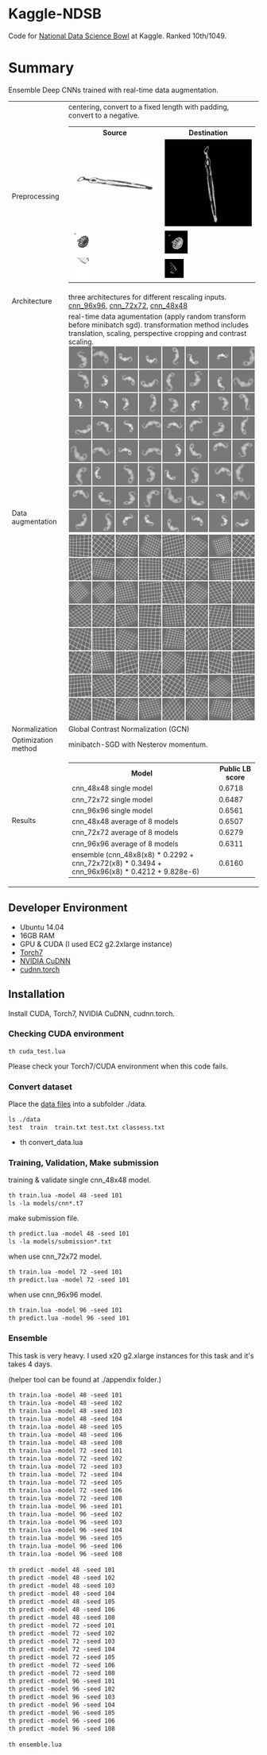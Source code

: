 # Kaggle-NDSB

Code for [National Data Science Bowl](https://www.kaggle.com/c/datasciencebowl) at Kaggle. Ranked 10th/1049.

# Summary

Ensemble Deep CNNs trained with real-time data augmentation.

<table>
  <tr>
    <td>
      Preprocessing
    </td>
    <td>
      centering, convert to a fixed length with padding, convert to a negative.
      <table>
        <tr>
	  <th>Source</th>
	  <th>Destination</th>
	</tr>
	<tr>
	  <td><img src="https://raw.githubusercontent.com/nagadomi/kaggle-ndsb/master/figure/preprocess_before_1.png"></td>
	  <td><img src="https://raw.githubusercontent.com/nagadomi/kaggle-ndsb/master/figure/preprocess_after_1.png"></td>
	</tr>
	<tr>
	  <td><img src="https://raw.githubusercontent.com/nagadomi/kaggle-ndsb/master/figure/preprocess_before_4.png"></td>
	  <td><img src="https://raw.githubusercontent.com/nagadomi/kaggle-ndsb/master/figure/preprocess_after_4.png"></td>
	</tr>
	<tr>
	  <td><img src="https://raw.githubusercontent.com/nagadomi/kaggle-ndsb/master/figure/preprocess_before_5.png"></td>
	  <td><img src="https://raw.githubusercontent.com/nagadomi/kaggle-ndsb/master/figure/preprocess_after_5.png"></td>
	</tr>
      </table>
    </td>
  </tr>
  <tr>
    <td>
     Architecture
    </td>
    <td>
      three architectures for different rescaling inputs. 
      <a href="https://github.com/nagadomi/kaggle-ndsb/blob/master/cnn_96x96.lua">cnn_96x96</a>,
      <a href="https://github.com/nagadomi/kaggle-ndsb/blob/master/cnn_72x72.lua">cnn_72x72</a>,
      <a href="https://github.com/nagadomi/kaggle-ndsb/blob/master/cnn_48x48.lua">cnn_48x48</a>
    </td>
  </tr>
  <tr>
    <td>
      Data augmentation
    </td>
    <td>
      real-time data agumentation (apply random transform before minibatch sgd).
      transformation method includes translation, scaling, perspective cropping and contrast scaling.
      <img src="https://raw.githubusercontent.com/nagadomi/kaggle-ndsb/master/figure/random_transform.png">
      <img src="https://raw.githubusercontent.com/nagadomi/kaggle-ndsb/master/figure/random_transform_grid.png">
    </td>
  </tr>
  <tr>
    <td>
      Normalization
    </td>
    <td>
     Global Contrast Normalization (GCN)
    </td>
  </tr>
  <tr>
    <td>
      Optimization method
    </td>
    <td>
     minibatch-SGD with Nesterov momentum.
    </td>
  </tr>
  <tr>
    <td>
      Results
    </td>
    <td>
      <table>
        <tr>
	  <th>Model</th>
	  <th>Public LB score</th>
	</tr>
	<tr>
	  <td> cnn_48x48 single model</td>
	  <td> 0.6718 </td>
	</tr>
	<tr>
	  <td> cnn_72x72 single model</td>
	  <td> 0.6487 </td>
	</tr>
	<tr>
	  <td> cnn_96x96 single model</td>
	  <td> 0.6561 </td>
	</tr>
	<tr>
	  <td> cnn_48x48 average of 8 models</td>
	  <td> 0.6507 </td>
	</tr>
	<tr>
	  <td> cnn_72x72 average of 8 models</td>
	  <td> 0.6279 </td>
	</tr>
	<tr>
	  <td> cnn_96x96 average of 8 models</td>
	  <td> 0.6311 </td>
	</tr>
	<tr>
	  <td> ensemble (cnn_48x8(x8) * 0.2292 + cnn_72x72(x8) * 0.3494 + cnn_96x96(x8) * 0.4212 + 9.828e-6)</td>
	  <td> 0.6160 </td>
	</tr>
      </table>
    </td>
  </tr>
</table>

## Developer Environment

- Ubuntu 14.04
- 16GB RAM 
- GPU & CUDA (I used EC2 g2.2xlarge instance)
- [Torch7](http://torch.ch/)
- [NVIDIA CuDNN](https://developer.nvidia.com/cuDNN)
- [cudnn.torch](https://github.com/soumith/cudnn.torch)

## Installation

Install CUDA, Torch7, NVIDIA CuDNN, cudnn.torch.

### Checking CUDA environment

    th cuda_test.lua

Please check your Torch7/CUDA environment when this code fails.

### Convert dataset

Place the [data files](https://www.kaggle.com/c/datasciencebowl/data) into a subfolder ./data.

    ls ./data
    test  train  train.txt test.txt classess.txt
-
    th convert_data.lua

### Training, Validation, Make submission

training & validate single cnn_48x48 model.

    th train.lua -model 48 -seed 101
    ls -la models/cnn*.t7

make submission file.

    th predict.lua -model 48 -seed 101
    ls -la models/submission*.txt

when use cnn_72x72 model.

    th train.lua -model 72 -seed 101
    th predict.lua -model 72 -seed 101
    
when use cnn_96x96 model.

    th train.lua -model 96 -seed 101
    th predict.lua -model 96 -seed 101

### Ensemble

This task is very heavy. I used x20 g2.xlarge instances for this task and it's takes 4 days.

(helper tool can be found at ./appendix folder.)

    th train.lua -model 48 -seed 101
    th train.lua -model 48 -seed 102
    th train.lua -model 48 -seed 103
    th train.lua -model 48 -seed 104
    th train.lua -model 48 -seed 105
    th train.lua -model 48 -seed 106
    th train.lua -model 48 -seed 108
    th train.lua -model 72 -seed 101
    th train.lua -model 72 -seed 102
    th train.lua -model 72 -seed 103
    th train.lua -model 72 -seed 104
    th train.lua -model 72 -seed 105
    th train.lua -model 72 -seed 106
    th train.lua -model 72 -seed 108
    th train.lua -model 96 -seed 101
    th train.lua -model 96 -seed 102
    th train.lua -model 96 -seed 103
    th train.lua -model 96 -seed 104
    th train.lua -model 96 -seed 105
    th train.lua -model 96 -seed 106
    th train.lua -model 96 -seed 108
    
    th predict -model 48 -seed 101
    th predict -model 48 -seed 102
    th predict -model 48 -seed 103
    th predict -model 48 -seed 104
    th predict -model 48 -seed 105
    th predict -model 48 -seed 106
    th predict -model 48 -seed 108
    th predict -model 72 -seed 101
    th predict -model 72 -seed 102
    th predict -model 72 -seed 103
    th predict -model 72 -seed 104
    th predict -model 72 -seed 105
    th predict -model 72 -seed 106
    th predict -model 72 -seed 108
    th predict -model 96 -seed 101
    th predict -model 96 -seed 102
    th predict -model 96 -seed 103
    th predict -model 96 -seed 104
    th predict -model 96 -seed 105
    th predict -model 96 -seed 106
    th predict -model 96 -seed 108

    th ensemble.lua
